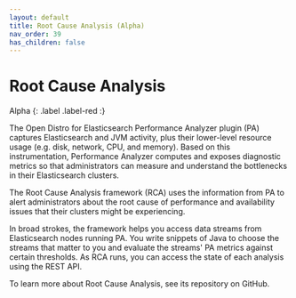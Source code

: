 ```yaml
---
layout: default
title: Root Cause Analysis (Alpha)
nav_order: 39
has_children: false
---
```


# Root Cause Analysis
Alpha
{: .label .label-red :}

The Open Distro for Elasticsearch Performance Analyzer plugin (PA) captures Elasticsearch and JVM activity, plus their lower-level resource usage (e.g. disk, network, CPU, and memory). Based on this instrumentation, Performance Analyzer computes and exposes diagnostic metrics so that administrators can measure and understand the bottlenecks in their Elasticsearch clusters.

The Root Cause Analysis framework (RCA) uses the information from PA to alert administrators about the root cause of performance and availability issues that their clusters might be experiencing.

In broad strokes, the framework helps you access data streams from Elasticsearch nodes running PA. You write snippets of Java to choose the streams that matter to you and evaluate the streams' PA metrics against certain thresholds. As RCA runs, you can access the state of each analysis using the REST API.

To learn more about Root Cause Analysis, see its repository on GitHub.
